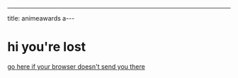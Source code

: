 ---
title: animeawards
a---

# hi you're lost

[go here if your browser doesn't send you there](https://r-anime.github.io/animeawards/)
